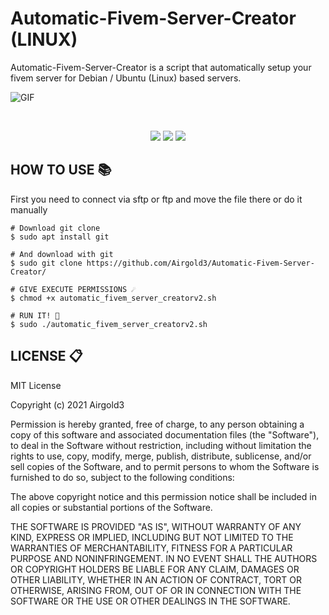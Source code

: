 # Automatic-Fivem-Server-Creator (LINUX)
 Automatic-Fivem-Server-Creator is a script that automatically setup your fivem server for Debian / Ubuntu (Linux) based servers. 
 
 
![GIF](https://im2.ezgif.com/tmp/ezgif-2-ffd3217fa532.gif)

<br>
<div align="center">
  
<img src="https://img.shields.io/badge/Supported%20OS-Linux-orange?style=for-the-badge&logo=linux"> <img src="https://img.shields.io/badge/author-airgold3-blue?logo=github&style=for-the-badge"> <img src="https://img.shields.io/badge/License-MIT-brightgreen?style=for-the-badge&logo="> 
</div>

## HOW TO USE 📚
First you need to connect via sftp or ftp and move the file there or do it manually
<br>
```
# Download git clone
$ sudo apt install git

# And download with git
$ sudo git clone https://github.com/Airgold3/Automatic-Fivem-Server-Creator/

# GIVE EXECUTE PERMISSIONS ☄️
$ chmod +x automatic_fivem_server_creatorv2.sh

# RUN IT! 🚀 
$ sudo ./automatic_fivem_server_creatorv2.sh
```

## LICENSE 📋 
MIT License 

Copyright (c) 2021 Airgold3

Permission is hereby granted, free of charge, to any person obtaining a copy
of this software and associated documentation files (the "Software"), to deal
in the Software without restriction, including without limitation the rights
to use, copy, modify, merge, publish, distribute, sublicense, and/or sell
copies of the Software, and to permit persons to whom the Software is
furnished to do so, subject to the following conditions:

The above copyright notice and this permission notice shall be included in all
copies or substantial portions of the Software.

THE SOFTWARE IS PROVIDED "AS IS", WITHOUT WARRANTY OF ANY KIND, EXPRESS OR
IMPLIED, INCLUDING BUT NOT LIMITED TO THE WARRANTIES OF MERCHANTABILITY,
FITNESS FOR A PARTICULAR PURPOSE AND NONINFRINGEMENT. IN NO EVENT SHALL THE
AUTHORS OR COPYRIGHT HOLDERS BE LIABLE FOR ANY CLAIM, DAMAGES OR OTHER
LIABILITY, WHETHER IN AN ACTION OF CONTRACT, TORT OR OTHERWISE, ARISING FROM,
OUT OF OR IN CONNECTION WITH THE SOFTWARE OR THE USE OR OTHER DEALINGS IN THE
SOFTWARE.
